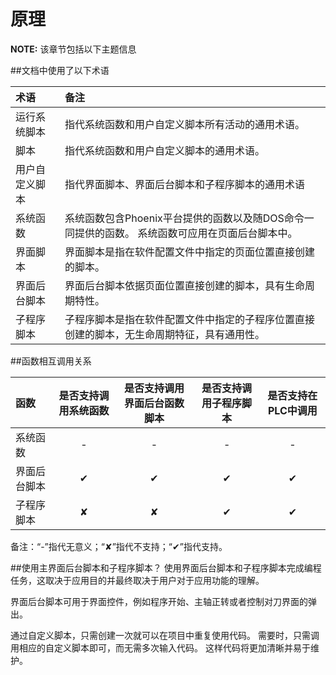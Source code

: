 # 原理

**NOTE:** 该章节包括以下主题信息
    
##文档中使用了以下术语

| 术语        | 备注           |
| :------------- |:-------------|
| 运行系统脚本      | 指代系统函数和用户自定义脚本所有活动的通用术语。      |
| 脚本      | 指代系统函数和用户自定义脚本的通用术语。      |
| 用户自定义脚本     | 指代界面脚本、界面后台脚本和子程序脚本的通用术语 |
| 系统函数       | 系统函数包含Phoenix平台提供的函数以及随DOS命令一同提供的函数。 系统函数可应用在页面后台脚本中。
| 界面脚本 | 界面脚本是指在软件配置文件中指定的页面位置直接创建的脚本。    |
| 界面后台脚本 | 界面后台脚本依据页面位置直接创建的脚本，具有生命周期特性。      |
| 子程序脚本 | 子程序脚本是指在软件配置文件中指定的子程序位置直接创建的脚本，无生命周期特征，具有通用性。      |

##函数相互调用关系

| 函数        | 是否支持调用系统函数    | 是否支持调用界面后台函数脚本       | 是否支持调用子程序脚本     |    是否支持在PLC中调用           |
| :------------- | :-----------------: | :----------------------: | :----------------------: | :----------------------: |
| 系统函数      | -      |-  |  - |  - |
| 界面后台脚本      |✔    |✔  |  ✔   |  ✔   |
| 子程序脚本     |✘    |✘  |  ✔   |  ✔   |

备注：“-”指代无意义；“✘”指代不支持；“✔”指代支持。

##使用主界面后台脚本和子程序脚本？
使用界面后台脚本和子程序脚本完成编程任务，这取决于应用目的并最终取决于用户对于应用功能的理解。 

界面后台脚本可用于界面控件，例如程序开始、主轴正转或者控制对刀界面的弹出。 

通过自定义脚本，只需创建一次就可以在项目中重复使用代码。 需要时，只需调用相应的自定义脚本即可，而无需多次输入代码。 这样代码将更加清晰并易于维护。 
